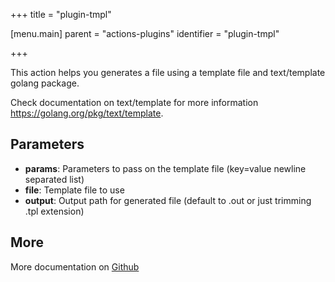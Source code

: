 +++
title = "plugin-tmpl"

[menu.main]
parent = "actions-plugins"
identifier = "plugin-tmpl"

+++

This action helps you generates a file using a template file and text/template golang package.

Check documentation on text/template for more information https://golang.org/pkg/text/template.

## Parameters

* **params**: Parameters to pass on the template file (key=value newline separated list)
* **file**: Template file to use
* **output**: Output path for generated file (default to <file>.out or just trimming .tpl extension)


## More

More documentation on [Github](https://github.com/ovh/cds/tree/master/contrib/plugins/plugin-tmpl/README.md)

